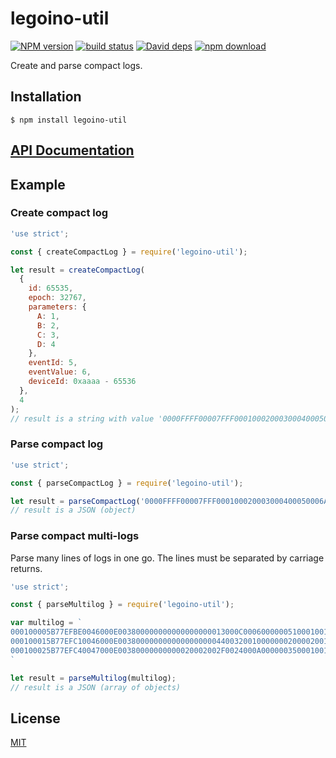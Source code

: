 # legoino-util

[![NPM version][npm-image]][npm-url]
[![build status][travis-image]][travis-url]
[![David deps][david-image]][david-url]
[![npm download][download-image]][download-url]

Create and parse compact logs.

## Installation

`$ npm install legoino-util`

## [API Documentation](https://mljs.github.io/legoino-util/)

## Example
### Create compact log

```js
'use strict';

const { createCompactLog } = require('legoino-util');

let result = createCompactLog(
  {
    id: 65535,
    epoch: 32767,
    parameters: {
      A: 1,
      B: 2,
      C: 3,
      D: 4
    },
    eventId: 5,
    eventValue: 6,
    deviceId: 0xaaaa - 65536
  },
  4
);
// result is a string with value '0000FFFF00007FFF000100020003000400050006AAAA87'
```

### Parse compact log

```js
'use strict';

const { parseCompactLog } = require('legoino-util');

let result = parseCompactLog('0000FFFF00007FFF000100020003000400050006AAAA87');
// result is a JSON (object)
```

### Parse compact multi-logs

Parse many lines of logs in one go. The lines must be separated by carriage returns.

```js
'use strict';

const { parseMultilog } = require('legoino-util');

var multilog = `
000100005B77EFBE0046000E003800000000000000000013000C00060000005100010011004080000000000004D242
000100015B77EFC10046000E003800000000000000000044003200100000002000020011004080000000000004D231
000100025B77EFC40047000E00380000000000020002002F0024000A0000003500010011004080000000000004D247
`

let result = parseMultilog(multilog);
// result is a JSON (array of objects)
```

## License

[MIT](./LICENSE)

[npm-image]: https://img.shields.io/npm/v/ml-legoino-util.svg?style=flat-square
[npm-url]: https://www.npmjs.com/package/ml-legoino-util
[travis-image]: https://img.shields.io/travis/mljs/legoino-util/master.svg?style=flat-square
[travis-url]: https://travis-ci.org/mljs/legoino-util
[david-image]: https://img.shields.io/david/mljs/legoino-util.svg?style=flat-square
[david-url]: https://david-dm.org/mljs/legoino-util
[download-image]: https://img.shields.io/npm/dm/ml-legoino-util.svg?style=flat-square
[download-url]: https://www.npmjs.com/package/ml-legoino-util
